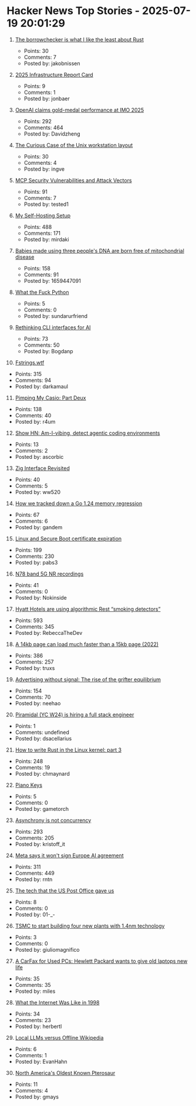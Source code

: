 # Hacker News Top Stories - 2025-07-19 20:01:29

1. [The borrowchecker is what I like the least about Rust](https://viralinstruction.com/posts/borrowchecker/)
   - Points: 30
   - Comments: 7
   - Posted by: jakobnissen

2. [2025 Infrastructure Report Card](https://infrastructurereportcard.org/)
   - Points: 9
   - Comments: 1
   - Posted by: jonbaer

3. [OpenAI claims gold-medal performance at IMO 2025](https://twitter.com/alexwei_/status/1946477742855532918)
   - Points: 292
   - Comments: 464
   - Posted by: Davidzheng

4. [The Curious Case of the Unix workstation layout](https://thejpster.org.uk/blog/blog-2025-07-19/)
   - Points: 30
   - Comments: 4
   - Posted by: ingve

5. [MCP Security Vulnerabilities and Attack Vectors](https://forgecode.dev/blog/prevent-attacks-on-mcp/)
   - Points: 91
   - Comments: 7
   - Posted by: tested1

6. [My Self-Hosting Setup](https://codecaptured.com/blog/my-ultimate-self-hosting-setup/)
   - Points: 488
   - Comments: 171
   - Posted by: mirdaki

7. [Babies made using three people's DNA are born free of mitochondrial disease](https://www.bbc.com/news/articles/cn8179z199vo)
   - Points: 158
   - Comments: 91
   - Posted by: 1659447091

8. [What the Fuck Python](https://colab.research.google.com/github/satwikkansal/wtfpython/blob/master/irrelevant/wtf.ipynb)
   - Points: 5
   - Comments: 0
   - Posted by: sundarurfriend

9. [Rethinking CLI interfaces for AI](https://www.notcheckmark.com/2025/07/rethinking-cli-interfaces-for-ai/)
   - Points: 73
   - Comments: 50
   - Posted by: Bogdanp

10. [Fstrings.wtf](https://fstrings.wtf/)
   - Points: 315
   - Comments: 94
   - Posted by: darkamaul

11. [Pimping My Casio: Part Deux](https://blog.jgc.org/2025/07/pimping-my-casio-part-deux.html)
   - Points: 138
   - Comments: 40
   - Posted by: r4um

12. [Show HN: Am-I-vibing, detect agentic coding environments](https://github.com/ascorbic/am-i-vibing)
   - Points: 13
   - Comments: 2
   - Posted by: ascorbic

13. [Zig Interface Revisited](https://williamw520.github.io/2025/07/13/zig-interface-revisited.html)
   - Points: 40
   - Comments: 5
   - Posted by: ww520

14. [How we tracked down a Go 1.24 memory regression](https://www.datadoghq.com/blog/engineering/go-memory-regression/)
   - Points: 67
   - Comments: 6
   - Posted by: gandem

15. [Linux and Secure Boot certificate expiration](https://lwn.net/SubscriberLink/1029767/08f1d17c020e8292/)
   - Points: 199
   - Comments: 230
   - Posted by: pabs3

16. [N78 band 5G NR recordings](https://destevez.net/2025/07/n78-band-5g-nr-recordings/)
   - Points: 41
   - Comments: 0
   - Posted by: Nokinside

17. [Hyatt Hotels are using algorithmic Rest “smoking detectors”](https://twitter.com/_ZachGriff/status/1945959030851035223)
   - Points: 593
   - Comments: 345
   - Posted by: RebeccaTheDev

18. [A 14kb page can load much faster than a 15kb page (2022)](https://endtimes.dev/why-your-website-should-be-under-14kb-in-size/)
   - Points: 386
   - Comments: 257
   - Posted by: truxs

19. [Advertising without signal: The rise of the grifter equilibrium](https://www.gojiberries.io/advertising-without-signal-whe-amazon-ads-confuse-more-than-they-clarify/)
   - Points: 154
   - Comments: 70
   - Posted by: neehao

20. [Piramidal (YC W24) is hiring a full stack engineer](https://www.ycombinator.com/companies/piramidal/jobs/JfeI3uE-full-stack-engineer)
   - Points: 1
   - Comments: undefined
   - Posted by: dsacellarius

21. [How to write Rust in the Linux kernel: part 3](https://lwn.net/SubscriberLink/1026694/3413f4b43c862629/)
   - Points: 248
   - Comments: 19
   - Posted by: chmaynard

22. [Piano Keys](https://www.mathpages.com/home/kmath043.htm)
   - Points: 5
   - Comments: 0
   - Posted by: gametorch

23. [Asynchrony is not concurrency](https://kristoff.it/blog/asynchrony-is-not-concurrency/)
   - Points: 293
   - Comments: 205
   - Posted by: kristoff_it

24. [Meta says it won't sign Europe AI agreement](https://www.cnbc.com/2025/07/18/meta-europe-ai-code.html)
   - Points: 311
   - Comments: 449
   - Posted by: rntn

25. [The tech that the US Post Office gave us](https://www.theverge.com/report/709749/usps-250th-anniversary-pioneer-modern-technology)
   - Points: 8
   - Comments: 0
   - Posted by: 01-_-

26. [TSMC to start building four new plants with 1.4nm technology](https://www.taipeitimes.com/News/front/archives/2025/07/20/2003840583)
   - Points: 3
   - Comments: 0
   - Posted by: giuliomagnifico

27. [A CarFax for Used PCs: Hewlett Packard wants to give old laptops new life](https://spectrum.ieee.org/carfax-used-pcs)
   - Points: 35
   - Comments: 35
   - Posted by: miles

28. [What the Internet Was Like in 1998](https://cybercultural.com/p/internet-1998/)
   - Points: 34
   - Comments: 23
   - Posted by: herbertl

29. [Local LLMs versus Offline Wikipedia](https://evanhahn.com/local-llms-versus-offline-wikipedia/)
   - Points: 6
   - Comments: 1
   - Posted by: EvanHahn

30. [North America's Oldest Known Pterosaur](https://www.si.edu/newsdesk/releases/smithsonian-led-team-discovers-north-americas-oldest-known-pterosaur)
   - Points: 11
   - Comments: 4
   - Posted by: gmays

